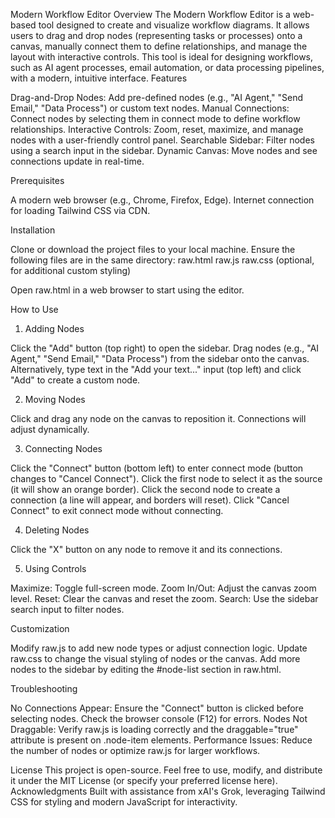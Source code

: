 Modern Workflow Editor
Overview
The Modern Workflow Editor is a web-based tool designed to create and visualize workflow diagrams. It allows users to drag and drop nodes (representing tasks or processes) onto a canvas, manually connect them to define relationships, and manage the layout with interactive controls. This tool is ideal for designing workflows, such as AI agent processes, email automation, or data processing pipelines, with a modern, intuitive interface.
Features

Drag-and-Drop Nodes: Add pre-defined nodes (e.g., "AI Agent," "Send Email," "Data Process") or custom text nodes.
Manual Connections: Connect nodes by selecting them in connect mode to define workflow relationships.
Interactive Controls: Zoom, reset, maximize, and manage nodes with a user-friendly control panel.
Searchable Sidebar: Filter nodes using a search input in the sidebar.
Dynamic Canvas: Move nodes and see connections update in real-time.

Prerequisites

A modern web browser (e.g., Chrome, Firefox, Edge).
Internet connection for loading Tailwind CSS via CDN.

Installation

Clone or download the project files to your local machine.
Ensure the following files are in the same directory:
raw.html
raw.js
raw.css (optional, for additional custom styling)


Open raw.html in a web browser to start using the editor.

How to Use
1. Adding Nodes

Click the "Add" button (top right) to open the sidebar.
Drag nodes (e.g., "AI Agent," "Send Email," "Data Process") from the sidebar onto the canvas.
Alternatively, type text in the "Add your text..." input (top left) and click "Add" to create a custom node.

2. Moving Nodes

Click and drag any node on the canvas to reposition it. Connections will adjust dynamically.

3. Connecting Nodes

Click the "Connect" button (bottom left) to enter connect mode (button changes to "Cancel Connect").
Click the first node to select it as the source (it will show an orange border).
Click the second node to create a connection (a line will appear, and borders will reset).
Click "Cancel Connect" to exit connect mode without connecting.

4. Deleting Nodes

Click the "X" button on any node to remove it and its connections.

5. Using Controls

Maximize: Toggle full-screen mode.
Zoom In/Out: Adjust the canvas zoom level.
Reset: Clear the canvas and reset the zoom.
Search: Use the sidebar search input to filter nodes.

Customization

Modify raw.js to add new node types or adjust connection logic.
Update raw.css to change the visual styling of nodes or the canvas.
Add more nodes to the sidebar by editing the #node-list section in raw.html.

Troubleshooting

No Connections Appear: Ensure the "Connect" button is clicked before selecting nodes. Check the browser console (F12) for errors.
Nodes Not Draggable: Verify raw.js is loading correctly and the draggable="true" attribute is present on .node-item elements.
Performance Issues: Reduce the number of nodes or optimize raw.js for larger workflows.

License
This project is open-source. Feel free to use, modify, and distribute it under the MIT License (or specify your preferred license here).
Acknowledgments
Built with assistance from xAI's Grok, leveraging Tailwind CSS for styling and modern JavaScript for interactivity.
